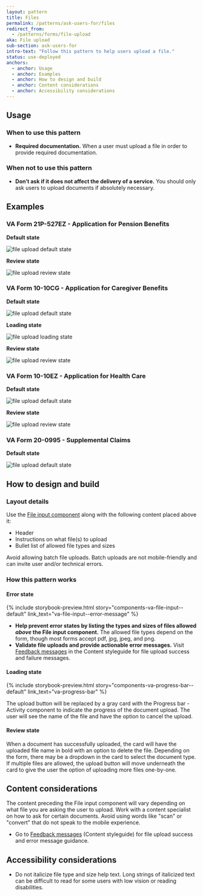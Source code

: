 ```yaml
---
layout: pattern
title: Files
permalink: /patterns/ask-users-for/files
redirect_from:
  - /patterns/forms/file-upload
aka: File upload
sub-section: ask-users-for
intro-text: "Follow this pattern to help users upload a file."
status: use-deployed
anchors:
  - anchor: Usage
  - anchor: Examples
  - anchor: How to design and build
  - anchor: Content considerations
  - anchor: Accessibility considerations
---
```


## Usage

### When to use this pattern

* **Required documentation.** When a user must upload a file in order to provide required documentation.

### When not to use this pattern

* **Don’t ask if it does not affect the delivery of a service.** You should only ask users to upload documents if absolutely necessary.

## Examples

### VA Form 21P-527EZ - Application for Pension Benefits

**Default state**

![file upload default state]({{site.baseurl}}/images/patterns/ask-users-for/files/Form_21P-527EZ_upload-button.png)

**Review state**

![file upload review state]({{site.baseurl}}/images/patterns/ask-users-for/files/Form_21P-527EZ_uploaded-file-card.png)

### VA Form 10-10CG - Application for Caregiver Benefits

**Default state**

![file upload default state]({{site.baseurl}}/images/patterns/ask-users-for/files/10-10cg-default.png)

**Loading state**

![file upload loading state]({{site.baseurl}}/images/patterns/ask-users-for/files/10-10cg-loading.png)

**Review state**

![file upload review state]({{site.baseurl}}/images/patterns/ask-users-for/files/10-10cg-review.png)

### VA Form 10-10EZ - Application for Health Care

**Default state**

![file upload default state]({{site.baseurl}}/images/patterns/ask-users-for/files/10-10ez-default.png)

**Review state**

![file upload review state]({{site.baseurl}}/images/patterns/ask-users-for/files/10-10ez-review.png)

### VA Form 20-0995 - Supplemental Claims

**Default state**

![file upload default state]({{site.baseurl}}/images/patterns/ask-users-for/files/Supplemental-Claims-20-0995-default.png)

## How to design and build

### Layout details

Use the [File input component](https://design.va.gov/components/form/file-input) along with the following content placed above it:

- Header 
- Instructions on what file(s) to upload
- Bullet list of allowed file types and sizes

Avoid allowing batch file uploads. Batch uploads are not mobile-friendly and can invite user and/or technical errors.

### How this pattern works

#### Error state

{% include storybook-preview.html story="components-va-file-input--default" link_text="va-file-input--error-message" %}

- **Help prevent error states by listing the types and sizes of files allowed _above_ the File input component.** The allowed file types depend on the form, though most forms accept pdf, jpg, jpeg, and png. 
- **Validate file uploads and provide actionable error messages.** Visit <a class="vads-c-action-link--blue" href="{{ site.baseurl }}/content-style-guide/error-messages/feedback">Feedback messages</a> in the Content styleguide for file upload success and failure messages.

#### Loading state

{% include storybook-preview.html story="components-va-progress-bar--default" link_text="va-progress-bar" %}

The upload button will be replaced by a gray card with the Progress bar - Activity component to indicate the progress of the document upload. The user will see the name of the file and have the option to cancel the upload.

#### Review state

When a document has successfully uploaded, the card will have the uploaded file name in bold with an option to delete the file. Depending on the form, there may be a dropdown in the card to select the document type. If multiple files are allowed, the upload button will move underneath the card to give the user the option of uploading more files one-by-one.

## Content considerations

The content preceding the File input component will vary depending on what file you are asking the user to upload. Work with a content specialist on how to ask for certain documents. Avoid using words like "scan" or "convert" that do not speak to the mobile experience.

- Go to <a class="vads-c-action-link--blue" href="{{ site.baseurl }}/content-style-guide/error-messages/feedback">Feedback messages</a> (Content styleguide) for file upload success and error message guidance.

## Accessibility considerations

- Do not italicize file type and size help text. Long strings of italicized text can be difficult to read for some users with low vision or reading disabilities.

